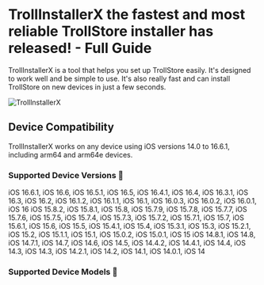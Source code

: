 # TrollInstallerX the fastest and most reliable TrollStore installer has released! - Full Guide
TrollInstallerX is a tool that helps you set up TrollStore easily. It's designed to work well and be simple to use. It's also really fast and can install TrollStore on new devices in just a few seconds.

![TrolllnstallerX](https://github.com/TrollInstallerX/Installing/assets/166096423/5e6fca84-da5c-4272-ae0a-0c3797ceb98e)

## Device Compatibility

TrollInstallerX works on any device using iOS versions 14.0 to 16.6.1, including arm64 and arm64e devices.

### Supported Device Versions 📱 

iOS 16.6.1, iOS 16.6, iOS 16.5.1, iOS 16.5, iOS 16.4.1, iOS 16.4, iOS 16.3.1, iOS 16.3, iOS 16.2, iOS 16.1.2, iOS 16.1.1, iOS 16.1, iOS 16.0.3, iOS 16.0.2, iOS 16.0.1, iOS 16
iOS 15.8.2, iOS 15.8.1, iOS 15.8, iOS 15.7.9, iOS 15.7.8, iOS 15.7.7, iOS 15.7.6, iOS 15.7.5, iOS 15.7.4, iOS 15.7.3, iOS 15.7.2, iOS 15.7.1, iOS 15.7, iOS 15.6.1, iOS 15.6, iOS 15.5, iOS 15.4.1, iOS 15.4, iOS 15.3.1, iOS 15.3, iOS 15.2.1, iOS 15.2, iOS 15.1.1, iOS 15.1, iOS 15.0.2, iOS 15.0.1, iOS 15
iOS 14.8.1, iOS 14.8, iOS 14.7.1, iOS 14.7, iOS 14.6, iOS 14.5, iOS 14.4.2, iOS 14.4.1, iOS 14.4, iOS 14.3, iOS 14.3, iOS 14.2.1, iOS 14.2, iOS 14.1, iOS 14.0.1, iOS 14

### Supported Device Models 📱

